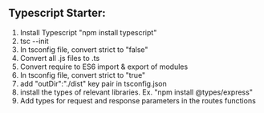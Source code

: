 ## Typescript Starter:

1. Install Typescript "npm install typescript"
2. tsc --init
3. In tsconfig file, convert strict to "false"
4. Convert all .js files to .ts
5. Convert require to ES6 import & export of modules
6. In tsconfig file, convert strict to "true"
7. add "outDir":"./dist" key pair in tsconfig.json
8. install the types of relevant libraries. Ex. "npm install @types/express"
9. Add types for request and response parameters in the routes functions
